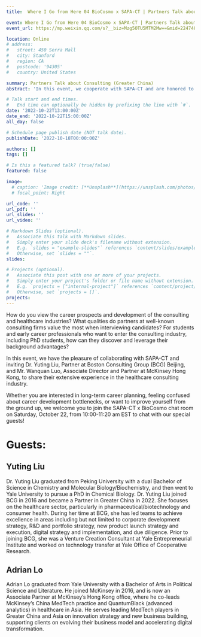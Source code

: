 ```yaml
---
title:  Where I Go from Here 04 BioCosmo x SAPA-CT | Partners Talk about Consulting (Greater China)

event: Where I Go from Here 04 BioCosmo x SAPA-CT | Partners Talk about Consulting (Greater China)
event_url: https://mp.weixin.qq.com/s?__biz=Mzg5OTU5MTM2Mw==&mid=2247484099&idx=1&sn=678981ccfbf7933074e3eb66fc8452c1&chksm=c051bf6ff72636798a7f2dd6a8de6f0b069c2bf29609d1c48c154a62585c05ee8c93ac1bb97a#rd

location: Online
# address:
#   street: 450 Serra Mall
#   city: Stanford
#   region: CA
#   postcode: '94305'
#   country: United States

summary: Partners Talk about Consulting (Greater China)
abstract: 'In this event, we cooperate with SAPA-CT and are honored to invite Dr. Liu Yuting, a partner in the Beijing office of Boston Consulting Group (BCG), and Mr. Luo Wanquan, a vice president and partner in the Hong Kong office of McKinsey, to share their profound experience accumulated in the medical and health consulting industry.'

# Talk start and end times.
#   End time can optionally be hidden by prefixing the line with `#`.
date: '2022-10-22T13:00:00Z'
date_end: '2022-10-22T15:00:00Z'
all_day: false

# Schedule page publish date (NOT talk date).
publishDate: '2022-10-18T00:00:00Z'

authors: []
tags: []

# Is this a featured talk? (true/false)
featured: false

image:
  # caption: 'Image credit: [**Unsplash**](https://unsplash.com/photos/bzdhc5b3Bxs)'
  # focal_point: Right

url_code: ''
url_pdf: ''
url_slides: ''
url_video: ''

# Markdown Slides (optional).
#   Associate this talk with Markdown slides.
#   Simply enter your slide deck's filename without extension.
#   E.g. `slides = "example-slides"` references `content/slides/example-slides.md`.
#   Otherwise, set `slides = ""`.
slides:

# Projects (optional).
#   Associate this post with one or more of your projects.
#   Simply enter your project's folder or file name without extension.
#   E.g. `projects = ["internal-project"]` references `content/project/deep-learning/index.md`.
#   Otherwise, set `projects = []`.
projects:
---
```

How do you view the career prospects and development of the consulting and healthcare industries?
What qualities do partners at well-known consulting firms value the most when interviewing candidates?
For students and early career professionals who want to enter the consulting industry, including PhD students, how can they discover and leverage their background advantages?

In this event, we have the pleasure of collaborating with SAPA-CT and inviting Dr. Yuting Liu, Partner at Boston Consulting Group (BCG) Beijing, and Mr. Wanquan Luo, Associate Director and Partner at McKinsey Hong Kong, to share their extensive experience in the healthcare consulting industry.

Whether you are interested in long-term career planning, feeling confused about career development bottlenecks, or want to improve yourself from the ground up, we welcome you to join the SAPA-CT x BioCosmo chat room on Saturday, October 22, from 10:00-11:20 am EST to chat with our special guests!

# Guests:
## Yuting Liu
Dr. Yuting Liu graduated from Peking University with a dual Bachelor of Science in Chemistry and Molecular Biology/Biochemistry, and then went to Yale University to pursue a PhD in Chemical Biology. Dr. Yuting Liu joined BCG in 2016 and became a Partner in Greater China in 2022. She focuses on the healthcare sector, particularly in pharmaceutical/biotechnology and consumer health. During her time at BCG, she has led teams to achieve excellence in areas including but not limited to corporate development strategy, R&D and portfolio strategy, new product launch strategy and execution, digital strategy and implementation, and due diligence. Prior to joining BCG, she was a Venture Creation Consultant at Yale Entrepreneurial Institute and worked on technology transfer at Yale Office of Cooperative Research.

## Adrian Lo
Adrian Lo graduated from Yale University with a Bachelor of Arts in Political Science and Literature. He joined McKinsey in 2016, and is now an Associate Partner at McKinsey’s Hong Kong office, where he co-leads McKinsey’s China MedTech practice and QuantumBlack (advanced analytics) in healthcare in Asia. He serves leading MedTech players in Greater China and Asia on innovation strategy and new business building, supporting clients on evolving their business model and accelerating digital transformation.